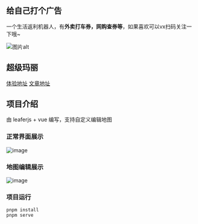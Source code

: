 ## 给自己打个广告

一个生活返利机器人，有**外卖打车券，网购查券等**，如果喜欢可以vx扫码关注一下哦~

![图片alt](https://github.com/user-attachments/assets/ebc290c2-0b8f-4675-a9e0-d317bc4333f1 "图片title")

## 超级玛丽

[体验地址](https://hhzzcc.github.io/super-mario/dist/index.html#/)
[文章地址](https://juejin.cn/post/7392116075674828827)

## 项目介绍

由 leaferjs + vue 编写，支持自定义编辑地图

### 正常界面展示

![image](https://github.com/user-attachments/assets/5dfaab6e-d311-47e8-ac08-918d6f3f2149)

### 地图编辑展示

![image](https://github.com/user-attachments/assets/708d95de-1f30-4ec6-a44b-b01e576273fd)

### 项目运行

```
pnpm install
pnpm serve
```



